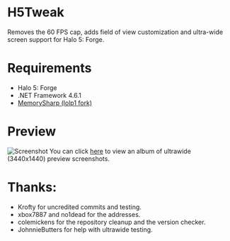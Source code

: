 # H5Tweak
Removes the 60 FPS cap, adds field of view customization and ultra-wide screen support for Halo 5: Forge.

# Requirements
* Halo 5: Forge
* .NET Framework 4.6.1
* [MemorySharp (lolp1 fork)](https://github.com/lolp1/MemorySharp/tree/Patterns)

# Preview
![Screenshot](https://i.imgur.com/KmDLYKK.jpg)
You can click [here](https://imgur.com/gallery/oSUbC) to view an album of ultrawide (3440x1440) preview screenshots.

# Thanks:
* Krofty for uncredited commits and testing.
* xbox7887 and no1dead for the addresses.
* colemickens for the repository cleanup and the version checker.
* JohnnieButters for help with ultrawide testing.
